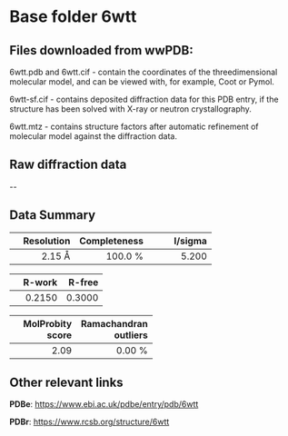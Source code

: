 # Base folder 6wtt

## Files downloaded from wwPDB:

6wtt.pdb and 6wtt.cif - contain the coordinates of the threedimensional molecular model, and can be viewed with, for example, Coot or Pymol.

6wtt-sf.cif - contains deposited diffraction data for this PDB entry, if the structure has been solved with X-ray or neutron crystallography.

6wtt.mtz - contains structure factors after automatic refinement of molecular model against the diffraction data.

## Raw diffraction data

--<br> 

## Data Summary
|   | Resolution | Completeness| I/sigma |
|---|-------------:|----------------:|--------------:|
|   |2.15 Å|100.0 %|<img width=50/>5.200|

|   | **R-work**| **R-free**   
|---|-------------:|----------------:|           
||  0.2150|  0.3000|

|   |**MolProbity<br>score**| **Ramachandran<br>outliers** 
|---|-------------:|----------------:|
||  2.09|  0.00 %|

 

 



## Other relevant links 
**PDBe**:  https://www.ebi.ac.uk/pdbe/entry/pdb/6wtt
 
**PDBr**: https://www.rcsb.org/structure/6wtt 

